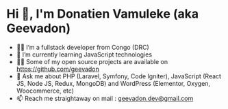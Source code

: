 # Hi 👋, I'm Donatien Vamuleke (aka Geevadon)

- 👨‍💼 I’m a fullstack developer from Congo (DRC)
- 🌱 I’m currently learning JavaScript technologies
- 👨‍💻 Some of my open source projects are available on <a href="https://github.com/geevadon">https://github.com/geevadon</a>
- 💬 Ask me about PHP (Laravel, Symfony, Code Igniter), JavaScript (React JS, Node JS, Redux, MongoDB) and WordPress (Elementor, Oxygen, Woocommerce, etc)
- 📫 Reach me straightaway on mail : <a href="mailto:geevadon.dev@gmail.com">geevadon.dev@gmail.com<a/>
<!---
Geevadon/Geevadon is a ✨ special ✨ repository because its `README.md` (this file) appears on your GitHub profile.
You can click the Preview link to take a look at your changes.
--->
